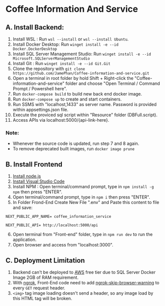 # Coffee Information And Service
## A. Install Backend:
1. Install WSL : Run `wsl --install` or `wsl --install Ubuntu`.
2. Install Docker Desktop: Run `winget install -e --id Docker.DockerDesktop`
3. Install SQL Server Management Studio: Run `winget install -e --id Microsoft.SQLServerManagementStudio`
4. Install Git : Run `winget install -e --id Git.Git`
5. Clone the repository with `git clone https://github.com/JamePhan/Coffee-information-and-service.git`
6. Open a terminal in root folder by hold  Shift + Right-click the "Coffee-information-and-service" folder and choose "Open Terminal / Command Prompt / Powershell here".
7. Run `docker-compose build` to build new back end docker image.
8. Run `docker-compose up` to create and start containers.
9. Run SSMS with "localhost,1433" as server name. Password is provided within appsettings.json file.
10. Execute the proviced sql script within "Resource" folder (DBFull.script).
11. Access APIs via localhost:5000/{api-link-here}.

### Note: 
- Whenever the source code is updated, run step 7 and 8 again.
- To remove deprecated built images, run `docker image prune`

## B. Install Frontend
1. [Install node.js](https://nodejs.org/en/download)
2. [Install Visual Studio Code](https://code.visualstudio.com/download)
3. Install NPM : Open terminal/command prompt, type in `npm install -g npm` then press "ENTER".
4. Open terminal/command prompt, type in `npm i` then press "ENTER".
5. In Folder Frond-End Create New File ".env" and Paste this content to file and save:

`NEXT_PUBLIC_APP_NAME= coffee_information_service`

`NEXT_PUBLIC_API= http://localhost:5000/api`

6. Open terminal from "Front-end" folder, type in `npm run dev` to run the application.
7. Open browser and access from "localhost:3000".

## C. Deployment Limitation
1. Backend can't be deployed to [AWS](https://aws.amazon.com/) free tier due to SQL Server Docker Image 2GB of RAM requirement.
2. With [ngrok](https://ngrok.com/), Front-End code need to add [ngrok-skip-browser-warning](https://ngrok.com/abuse) to every `GET` request header.
3. `<img>` tag image loading doesn't send a header, so any image load by this HTML tag will be broken.
